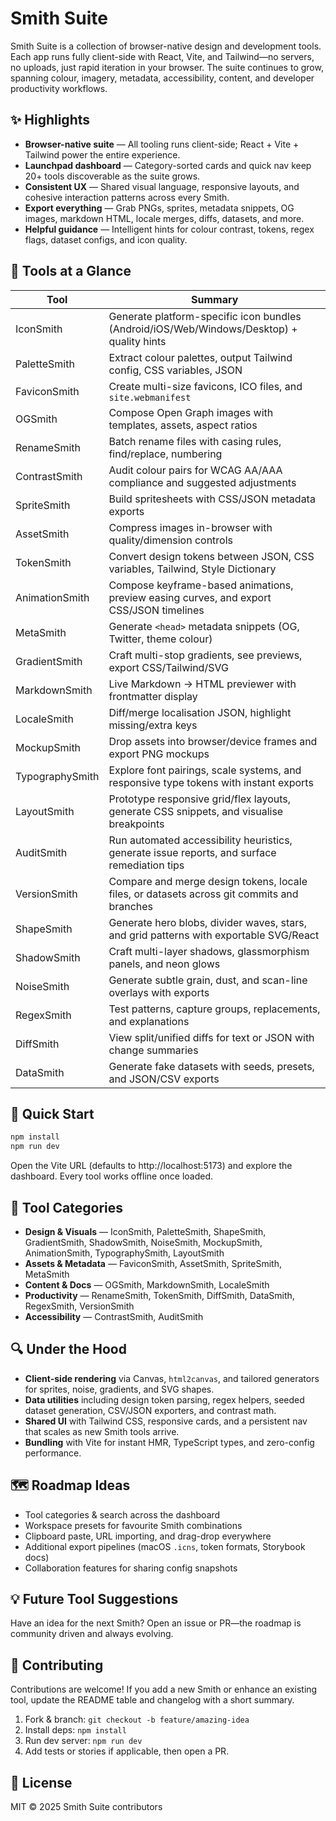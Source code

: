# Smith Suite

Smith Suite is a collection of browser-native design and development tools. Each app runs fully client-side with React, Vite, and Tailwind—no servers, no uploads, just rapid iteration in your browser. The suite continues to grow, spanning colour, imagery, metadata, accessibility, content, and developer productivity workflows.

## ✨ Highlights

- **Browser-native suite** — All tooling runs client-side; React + Vite + Tailwind power the entire experience.
- **Launchpad dashboard** — Category-sorted cards and quick nav keep 20+ tools discoverable as the suite grows.
- **Consistent UX** — Shared visual language, responsive layouts, and cohesive interaction patterns across every Smith.
- **Export everything** — Grab PNGs, sprites, metadata snippets, OG images, markdown HTML, locale merges, diffs, datasets, and more.
- **Helpful guidance** — Intelligent hints for colour contrast, tokens, regex flags, dataset configs, and icon quality.

## 🧰 Tools at a Glance

| Tool | Summary |
| --- | --- |
| IconSmith | Generate platform-specific icon bundles (Android/iOS/Web/Windows/Desktop) + quality hints |
| PaletteSmith | Extract colour palettes, output Tailwind config, CSS variables, JSON |
| FaviconSmith | Create multi-size favicons, ICO files, and `site.webmanifest` |
| OGSmith | Compose Open Graph images with templates, assets, aspect ratios |
| RenameSmith | Batch rename files with casing rules, find/replace, numbering |
| ContrastSmith | Audit colour pairs for WCAG AA/AAA compliance and suggested adjustments |
| SpriteSmith | Build spritesheets with CSS/JSON metadata exports |
| AssetSmith | Compress images in-browser with quality/dimension controls |
| TokenSmith | Convert design tokens between JSON, CSS variables, Tailwind, Style Dictionary |
| AnimationSmith | Compose keyframe-based animations, preview easing curves, and export CSS/JSON timelines |
| MetaSmith | Generate `<head>` metadata snippets (OG, Twitter, theme colour) |
| GradientSmith | Craft multi-stop gradients, see previews, export CSS/Tailwind/SVG |
| MarkdownSmith | Live Markdown → HTML previewer with frontmatter display |
| LocaleSmith | Diff/merge localisation JSON, highlight missing/extra keys |
| MockupSmith | Drop assets into browser/device frames and export PNG mockups |
| TypographySmith | Explore font pairings, scale systems, and responsive type tokens with instant exports |
| LayoutSmith | Prototype responsive grid/flex layouts, generate CSS snippets, and visualise breakpoints |
| AuditSmith | Run automated accessibility heuristics, generate issue reports, and surface remediation tips |
| VersionSmith | Compare and merge design tokens, locale files, or datasets across git commits and branches |
| ShapeSmith | Generate hero blobs, divider waves, stars, and grid patterns with exportable SVG/React |
| ShadowSmith | Craft multi-layer shadows, glassmorphism panels, and neon glows |
| NoiseSmith | Generate subtle grain, dust, and scan-line overlays with exports |
| RegexSmith | Test patterns, capture groups, replacements, and explanations |
| DiffSmith | View split/unified diffs for text or JSON with change summaries |
| DataSmith | Generate fake datasets with seeds, presets, and JSON/CSV exports |

## 🚀 Quick Start

```bash
npm install
npm run dev
```

Open the Vite URL (defaults to http://localhost:5173) and explore the dashboard. Every tool works offline once loaded.

## 🧩 Tool Categories

- **Design & Visuals** — IconSmith, PaletteSmith, ShapeSmith, GradientSmith, ShadowSmith, NoiseSmith, MockupSmith, AnimationSmith, TypographySmith, LayoutSmith
- **Assets & Metadata** — FaviconSmith, AssetSmith, SpriteSmith, MetaSmith
- **Content & Docs** — OGSmith, MarkdownSmith, LocaleSmith
- **Productivity** — RenameSmith, TokenSmith, DiffSmith, DataSmith, RegexSmith, VersionSmith
- **Accessibility** — ContrastSmith, AuditSmith

## 🔍 Under the Hood

- **Client-side rendering** via Canvas, `html2canvas`, and tailored generators for sprites, noise, gradients, and SVG shapes.
- **Data utilities** including design token parsing, regex helpers, seeded dataset generation, CSV/JSON exporters, and contrast math.
- **Shared UI** with Tailwind CSS, responsive cards, and a persistent nav that scales as new Smith tools arrive.
- **Bundling** with Vite for instant HMR, TypeScript types, and zero-config performance.

## 🗺️ Roadmap Ideas

- Tool categories & search across the dashboard
- Workspace presets for favourite Smith combinations
- Clipboard paste, URL importing, and drag-drop everywhere
- Additional export pipelines (macOS `.icns`, token formats, Storybook docs)
- Collaboration features for sharing config snapshots

## 💡 Future Tool Suggestions

Have an idea for the next Smith? Open an issue or PR—the roadmap is community driven and always evolving.

## 🤝 Contributing

Contributions are welcome! If you add a new Smith or enhance an existing tool, update the README table and changelog with a short summary.

1. Fork & branch: `git checkout -b feature/amazing-idea`
2. Install deps: `npm install`
3. Run dev server: `npm run dev`
4. Add tests or stories if applicable, then open a PR.

## 📄 License

MIT © 2025 Smith Suite contributors